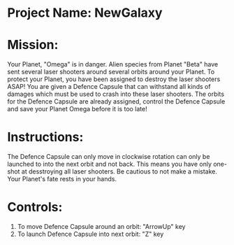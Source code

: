 # Project Name: NewGalaxy

# Mission:
Your Planet, "Omega" is in danger. Alien species from Planet "Beta" have sent several laser shooters around several orbits around your Planet.
To protect your Planet, you have been assigned to destroy the laser shooters ASAP! You are given a Defence Capsule that can withstand all kinds of damages which must be used to crash into these laser shooters. The orbits for the Defence Capsule are already assigned, control the Defence Capsule and save your Planet Omega before it is too late!

# Instructions:
The Defence Capsule can only move in clockwise rotation can only be launched to into the next orbit and not back. This means you have only one-shot at desstroying all laser shooters. Be cautious to not make a mistake. Your Planet's fate rests in your hands.

# Controls:
1) To move Defence Capsule around an orbit: "ArrowUp" key
2) To launch Defence Capsule into next orbit: "Z" key
